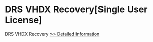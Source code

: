# DRS VHDX Recovery[Single User License]
DRS VHDX Recovery
[>> Detailed information](https://secure.shareit.com/shareit/product.html?productid=301004204&affiliateid=200057808)